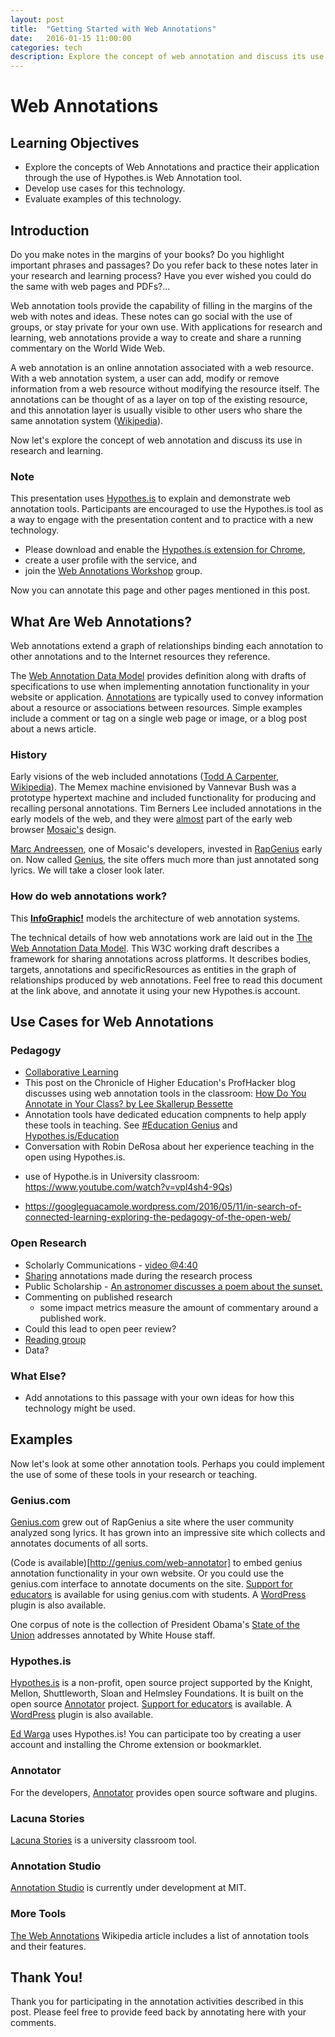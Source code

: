 ```yaml
---
layout: post
title:  "Getting Started with Web Annotations"
date:   2016-01-15 11:00:00
categories: tech
description: Explore the concept of web annotation and discuss its use in research and learning. Review web annotation tools and participate with Hypothes.is annotations.
---
```


# Web Annotations

## Learning Objectives
* Explore the concepts of Web Annotations and practice their application through the use of Hypothes.is Web Annotation tool. 
* Develop use cases for this technology.
* Evaluate examples of this technology.

## Introduction

Do you make notes in the margins of your books? Do you highlight important phrases and passages? Do you refer back to these notes later in your research and learning process? Have you ever wished you could do the same with web pages and PDFs?...

Web annotation tools provide the capability of filling in the margins of the web with notes and ideas. These notes can go social with the use of groups, or stay private for your own use. With applications for research and learning, web annotations provide a way to create and share a running commentary on the World Wide Web.

A web annotation is an online annotation associated with a web resource. With a web annotation system, a user can add, modify or remove information from a web resource without modifying the resource itself. The annotations can be thought of as a layer on top of the existing resource, and this annotation layer is usually visible to other users who share the same annotation system ([Wikipedia](https://en.wikipedia.org/wiki/Web_annotation)). 

Now let's  explore the concept of web annotation and discuss its use in research and learning.

### Note
This presentation uses [Hypothes.is](https://hypothes.is/groups/JEQoYxZJ/web-annotations-workshop) to explain and demonstrate web annotation tools. Participants are encouraged to use the Hypothes.is tool as a way to engage with the presentation content and to practice with a new technology.

* Please download and enable the [Hypothes.is extension for Chrome](https://chrome.google.com/webstore/detail/hypothesis-web-pdf-annota/bjfhmglciegochdpefhhlphglcehbmek), 
* create a user profile with the service, and
* join the [Web Annotations Workshop](https://hypothes.is/groups/JEQoYxZJ/web-annotations-workshop) group.

Now you can annotate this page and other pages mentioned in this post.


## What Are Web Annotations?
Web annotations extend a graph of relationships binding each annotation to other annotations and to the Internet resources they reference.

The [Web Annotation Data Model](https://www.w3.org/TR/annotation-model/) provides definition along with drafts of specifications to use when implementing annotation functionality in your website or application. [Annotations](https://hypothes.is/a/AVJCyczf8sFu_DXLVd0N) are typically used to convey information about a resource or associations between resources. Simple examples include a comment or tag on a single web page or image, or a blog post about a news article.

### History
Early visions of the web included annotations ([Todd A Carpenter](http://scholarlykitchen.sspnet.org/2013/04/30/iannotate-whatever-happened-to-the-web-as-an-annotation-system/), [Wikipedia](https://en.wikipedia.org/wiki/Memex)). The Memex machine envisioned by Vannevar Bush was a prototype hypertext machine and included functionality for producing and recalling personal annotations. Tim Berners Lee included annotations in the early models of the web, and they were [almost](https://hypothes.is/a/AVJC6HpH8sFu_DXLVd11) part of the early web browser [Mosaic's](https://en.wikipedia.org/wiki/Mosaic_(web_browser)) design. 

[Marc Andreessen](http://genius.com/MarcAndreessen), one of Mosaic's developers, invested in [RapGenius](http://rap.genius.com/) early on. Now called [Genius](http://www.genius.com), the site offers much more than just annotated song lyrics. We will take a closer look later.


### How do web annotations work?
This **[InfoGraphic!](https://www.w3.org/annotation/diagrams/annotation-architecture.svg)** models the architecture of web annotation systems.


The technical details of how web annotations work are laid out in the [The Web Annotation Data Model](https://www.w3.org/TR/annotation-model/). This W3C working draft describes a framework for sharing annotations across platforms. It describes bodies, targets, annotations and specificResources as entities in the graph of relationships produced by web annotations. Feel free to read this document at the link above, and annotate it using your new Hypothes.is account.
 
## Use Cases for Web Annotations

### Pedagogy
* [Collaborative Learning](http://www.sciencedirect.com/science/article/pii/S0360131510000886)
* This post on the Chronicle of Higher Education's ProfHacker blog discusses using web annotation tools in the classroom: [How Do You Annotate in Your Class? by Lee Skallerup Bessette](http://chronicle.com/blogs/profhacker/how-do-you-annotate-in-your-class/60101)
* Annotation tools have dedicated education compnents to help apply these tools in teaching. See [#Education Genius](http://genius.com/static/education) and [Hypothes.is/Education](https://hypothes.is/education/)
* Conversation with Robin DeRosa about her experience teaching in the open using Hypothes.is.
 - use of Hypothe.is in University classroom: https://www.youtube.com/watch?v=vpl4sh4-9Qs)
 * https://googleguacamole.wordpress.com/2016/05/11/in-search-of-connected-learning-exploring-the-pedagogy-of-the-open-web/

### Open Research
* Scholarly Communications - [video @4:40](https://hypothes.is/annotating-all-knowledge/)
* [Sharing](http://onlinelibrary.wiley.com/doi/10.1002/asi.23124/abstract) annotations made during the research process
* Public Scholarship - [An astronomer discusses a poem about the sunset.](http://genius.com/789992)
* Commenting on published research
	* some impact metrics measure the amount of commentary around a published work.
* Could this lead to open peer review?
* [Reading group](https://hypothes.is/groups/nwQKV3WM/vu-scholcommreadinggroup)
* Data?

### What Else?
* Add annotations to this passage with your own ideas for how this technology might be used.

## Examples
Now let's look at some other annotation tools. Perhaps you could implement the use of some of these tools in your research or teaching.

### Genius.com
[Genius.com](http://genius.com) grew out of RapGenius a site where the user community analyzed song lyrics. It has grown into an impressive site which collects and annotates documents of all sorts.

(Code is available)[http://genius.com/web-annotator] to embed genius annotation functionality in your own website. Or you could use the genius.com interface to annotate documents on the site. [Support for educators](http://genius.com/static/education) is available for using genius.com with students. A [WordPress](https://wordpress.org/plugins/genius/) plugin is also available.

One corpus of note is the collection of President Obama's [State of the Union](http://genius.com/a/the-white-house-annotates-with-genius) addresses annotated by White House staff.

### Hypothes.is
[Hypothes.is](https://hypothes.is/about/) is a non-profit, open source project supported by the Knight, Mellon, Shuttleworth, Sloan and Helmsley Foundations. It is built on the open source [Annotator](http://annotatorjs.org/) project. [Support for educators](https://hypothes.is/education/) is available. A [WordPress](https://wordpress.org/plugins/hypothesis/) plugin is also available.

[Ed Warga](https://hypothes.is/stream?q=user:acct:EdWarga@hypothes.is) uses Hypothes.is! You can participate too by creating a user account and installing the Chrome extension or bookmarklet.

### Annotator
For the developers, [Annotator](http://annotatorjs.org/) provides open source software and plugins.

### Lacuna Stories
[Lacuna Stories](http://www.lacunastories.com/) is a university classroom tool.

### Annotation Studio
[Annotation Studio](http://www.annotationstudio.org/) is currently under development at MIT.

### More Tools
[The Web Annotations](https://en.wikipedia.org/wiki/Web_annotation) Wikipedia article includes a list of annotation tools and their features.

## Thank You!
Thank you for participating in the annotation activities described in this post. Please feel free to provide feed back by annotating here with your comments.
